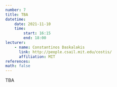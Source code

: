 ```yaml
---
number: 7
title: TBA
datetime:
    date: 2021-11-10
    time: 
        start: 16:15
        end: 18:00
lecturer: 
    - name: Constantinos Daskalakis
      link: http://people.csail.mit.edu/costis/
      affiliation: MIT
references:
math: false
---
```


TBA